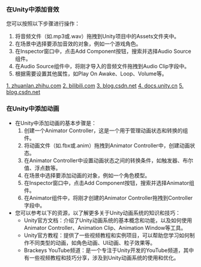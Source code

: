 ### **在Unity中添加音效**

您可以按照以下步骤进行操作：

1. 将音频文件（如.mp3或.wav）拖拽到Unity项目中的Assets文件夹中。
2. 在场景中选择要添加音效的对象，例如一个游戏角色。
3. 在Inspector窗口中，点击Add Component按钮，搜索并选择Audio Source组件。
4. 在Audio Source组件中，将刚才导入的音频文件拖拽到Audio Clip字段中。
5. 根据需要设置其他属性，如Play On Awake、Loop、Volume等。

[1. zhuanlan.zhihu.com](https://zhuanlan.zhihu.com/p/75678371)
[2. bilibili.com](https://www.bilibili.com/read/cv22012420/)
[3. blog.csdn.net](https://blog.csdn.net/m0_37710023/article/details/111405059)
[4. docs.unity.cn](https://docs.unity.cn/cn/2021.3/ScriptReference/AudioSource.html)
[5. blog.csdn.net](https://blog.csdn.net/yaoning6768/article/details/88074825)



###  在Unity中添加动画

- 在Unity中添加动画的基本步骤是：
  1. 创建一个Animator Controller，这是一个用于管理动画状态和转换的组件。
  2. 将动画文件（如.fbx或.anim）拖拽到Animator Controller中，创建动画状态。
  3. 在Animator Controller中设置动画状态之间的转换条件，如触发器、布尔值、浮点数等。
  4. 在场景中选择要添加动画的对象，例如一个角色模型。
  5. 在Inspector窗口中，点击Add Component按钮，搜索并选择Animator组件。
  6. 在Animator组件中，将刚才创建的Animator Controller拖拽到Controller字段中。
- 您可以参考以下的资源，以了解更多关于Unity动画系统的知识和技巧：
  - Unity官方文档：介绍了Unity动画系统的基本概念和功能，以及如何使用Animator Controller、Animation Clip、Animation Window等工具。
  - Unity官方教程：提供了一些视频教程和实例项目，可以帮助您学习如何制作不同类型的动画，如角色动画、UI动画、粒子效果等。
  - Brackeys YouTube频道：是一个专注于Unity开发的YouTube频道，其中有一些视频教程和技巧分享，涉及到Unity动画系统的使用和优化。

